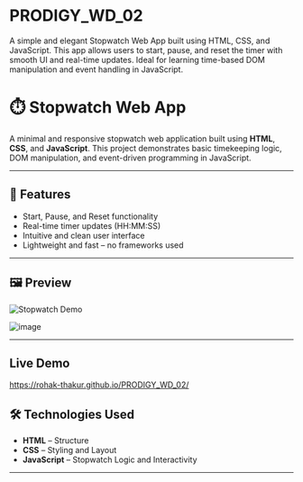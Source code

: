 # PRODIGY_WD_02
A simple and elegant Stopwatch Web App built using HTML, CSS, and JavaScript. This app allows users to start, pause, and reset the timer with smooth UI and real-time updates. Ideal for learning time-based DOM manipulation and event handling in JavaScript.


# ⏱️ Stopwatch Web App

A minimal and responsive stopwatch web application built using **HTML**, **CSS**, and **JavaScript**. This project demonstrates basic timekeeping logic, DOM manipulation, and event-driven programming in JavaScript.

---

## 🚀 Features

- Start, Pause, and Reset functionality
- Real-time timer updates (HH:MM:SS)
- Intuitive and clean user interface
- Lightweight and fast – no frameworks used

---

## 🖼️ Preview
![Stopwatch Demo](preview.gif)  

![image](https://github.com/user-attachments/assets/a176ac4f-27b8-467d-93c2-8bd417e884ba)

---

## Live Demo
https://rohak-thakur.github.io/PRODIGY_WD_02/

## 🛠️ Technologies Used

- **HTML** – Structure
- **CSS** – Styling and Layout
- **JavaScript** – Stopwatch Logic and Interactivity

---



